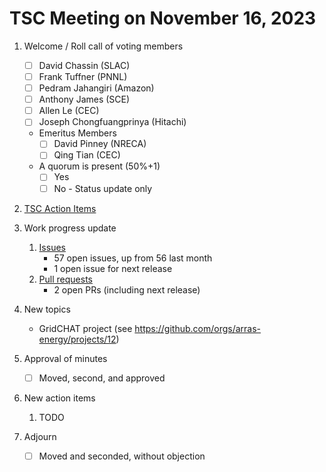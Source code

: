 # TSC Meeting on November 16, 2023

1. Welcome / Roll call of voting members
   - [ ] David Chassin (SLAC)
   - [ ] Frank Tuffner (PNNL)
   - [ ] Pedram Jahangiri (Amazon)
   - [ ] Anthony James (SCE)
   - [ ] Allen Le (CEC)
   - [ ] Joseph Chongfuangprinya (Hitachi)
   
   * Emeritus Members
     - [ ] David Pinney (NRECA)
     - [ ] Qing Tian (CEC)
    
   * A quorum is present (50%+1)
     - [ ] Yes
     - [ ] No - Status update only
    
2. [TSC Action Items](https://github.com/orgs/arras-energy/projects/1)

3. Work progress update
   1. [Issues](https://github.com/arras-energy/gridlabd/issues)
      - 57 open issues, up from 56 last month
      - 1 open issue for next release
   2. [Pull requests](https://github.com/arras-energy/gridlabd/pulls)
      - 2 open PRs (including next release)

4. New topics 
   - GridCHAT project (see https://github.com/orgs/arras-energy/projects/12)

6. Approval of minutes
   - [ ] Moved, second, and approved

7. New action items 
   1. TODO

8. Adjourn
   - [ ] Moved and seconded, without objection
